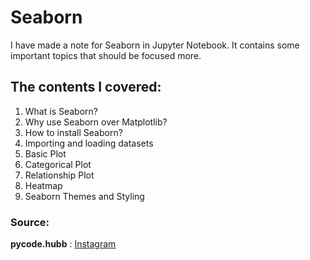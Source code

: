 # Seaborn
I have made a note for Seaborn in Jupyter Notebook. It contains some important topics that should be focused more.

## The contents I covered:
1. What is Seaborn?
2. Why use Seaborn over Matplotlib?
3. How to install Seaborn?
4. Importing and loading datasets
5. Basic Plot
6. Categorical Plot
7. Relationship Plot
8. Heatmap
9. Seaborn Themes and Styling

### Source: 
**pycode.hubb** : [Instagram](https://www.instagram.com/pycode.hubb/)
